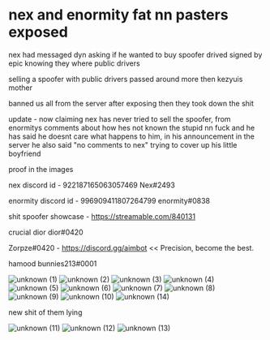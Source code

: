 # nex and enormity fat nn pasters exposed

nex had messaged dyn asking if he wanted to buy spoofer drived signed by epic knowing they where public drivers

selling a spoofer with public drivers passed around more then kezyuis mother

banned us all from the server after exposing then they took down the shit

update - now claiming nex has never tried to sell the spoofer, from enormitys comments about how hes not known the stupid nn fuck and he has said he doesnt care what 
happens to him, in his announcement in the server he also said "no comments to nex" trying to cover up his little boyfriend

proof in the images

nex discord id - 922187165063057469
Nex#2493


enormity discord id - 996909411807264799
enormity#0838


shit spoofer showcase - https://streamable.com/840131


crucial dior dior#0420

Zorpze#0420 - https://discord.gg/aimbot << Precision, become the best.

hamood bunnies213#0001

![unknown (1)](https://user-images.githubusercontent.com/110612389/182857196-bc67a341-01c1-4163-a9d9-02d9d37ec915.png)
![unknown (2)](https://user-images.githubusercontent.com/110612389/182857249-4af24581-5bde-4975-88e5-feba9fd4903d.png)
![unknown (3)](https://user-images.githubusercontent.com/110612389/182857293-1ff08ef9-b30b-4afc-952e-5b787682ecfd.png)
![unknown (4)](https://user-images.githubusercontent.com/110612389/182857337-1bd887e9-7dc9-430f-b298-2b858253bce1.png)
![unknown (5)](https://user-images.githubusercontent.com/110612389/182857366-5cb2d3ca-54e9-4021-be0f-bf41991dc8d8.png)
![unknown (6)](https://user-images.githubusercontent.com/110612389/182857478-62be3307-6700-4d2b-8b12-052dd1617a87.png)
![unknown (7)](https://user-images.githubusercontent.com/110612389/182857484-cbaf2c60-87ec-4b76-bd06-383e06dc1f5f.png)
![unknown (8)](https://user-images.githubusercontent.com/110612389/182857517-48623b27-c59c-42f7-8af9-c379a63ab316.png)
![unknown (9)](https://user-images.githubusercontent.com/110612389/182857560-2d5c20ad-af47-48db-a97e-45811e1269e3.png)
![unknown (10)](https://user-images.githubusercontent.com/110612389/182857655-9c78e59d-bbaf-4918-bd02-1464e826835d.png)
![unknown (14)](https://user-images.githubusercontent.com/110612389/182860977-f48c4e0d-e566-4381-8f1d-8f5448ae299d.png)

new shit of them lying

![unknown (11)](https://user-images.githubusercontent.com/110612389/182859793-9883172e-b0ca-4fa7-859a-c05671214d51.png)
![unknown (12)](https://user-images.githubusercontent.com/110612389/182859841-dabba0d6-e36f-401a-8d98-2eced635b20e.png)
![unknown (13)](https://user-images.githubusercontent.com/110612389/182859878-8c98706b-fe4c-4abb-a685-08c8baae13f6.png)


